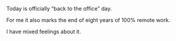 Today is officially “back to the office” day.

For me it also marks the end of eight years of 100% remote work.

I have mixed feelings about it.